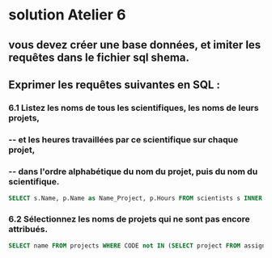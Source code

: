 # solution Atelier 6

## vous devez créer une base données, et imiter les requêtes dans le fichier sql shema.
## Exprimer les requêtes suivantes en SQL :

### 6.1 Listez les noms de tous les scientifiques, les noms de leurs projets, 
 ### -- et les heures travaillées par ce scientifique sur chaque projet, 
 ### -- dans l'ordre alphabétique du nom du projet, puis du nom du scientifique.

```sql
SELECT s.Name, p.Name as Name_Project, p.Hours FROM scientists s INNER JOIN assignedto a ON s.SSN=a.Scientist INNER JOIN projects p ON a.Project = p.Code ORDER BY p.Name, s.Name;
```
### 6.2 Sélectionnez les noms de projets qui ne sont pas encore attribués.
```sql
SELECT name FROM projects WHERE CODE not IN (SELECT project FROM assignedto)
```
